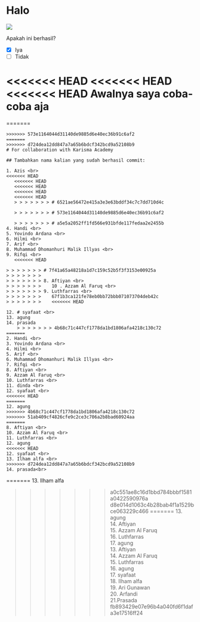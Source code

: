 # Halo

![](https://www.karismaacademy.com/wp-content/themes/karisma-academy/images/slider/home/top/robot.jpg)

Apakah ini berhasil? <br>

- [x] Iya
- [ ] Tidak

<<<<<<< HEAD
<<<<<<< HEAD
<<<<<<< HEAD
Awalnya saya coba-coba aja
=======

=======

```
>>>>>>> 573e1164044d31140de9885d6e40ec36b91c6af2
=======
>>>>>>> d724dea12dd847a7a65b6bdcf342bcd9a52108b9
# For collaboration with Karisma Academy

## Tambahkan nama kalian yang sudah berhasil commit:

1. Azis <br>
<<<<<<< HEAD
   <<<<<<< HEAD
   <<<<<<< HEAD
   <<<<<<< HEAD
   <<<<<<< HEAD
   > > > > > > > # 6521ae56472e415a3e3e63bddf34c7c7dd710d4c

   > > > > > > > # 573e1164044d31140de9885d6e40ec36b91c6af2

   > > > > > > > # a5e5a2052ff1fd566e931bfde117fedaa2e2455b
4. Handi <br>
5. Yovindo Ardana <br>
6. Hilmi <br>
7. Arif <br>
8. Muhammad Dhomanhuri Malik Illyas <br>
9. Rifqi <br>
   <<<<<<< HEAD

> > > > > > > # 7f41a65a48218a1d7c159c52b5f3f3153e00925a
> > > > > > >
> > > > > > > 8. Aftiyan <br>
> > > > > > >    10 . Azzam Al Faruq <br>
> > > > > > > 9. Luthfarras <br>
> > > > > > >    67f1b3ca121fe78eb0bb72bbb071073704deb42c
> > > > > > >    <<<<<<< HEAD

12. # syafaat <br>
13. agung
14. prasada
    > > > > > > > 4b68c71c447cf1778da1bd1806afa4218c130c72
=======
2. Handi <br>
3. Yovindo Ardana <br>
4. Hilmi <br>
5. Arif <br>
6. Muhammad Dhomanhuri Malik Illyas <br>
7. Rifqi <br>
8. Aftiyan <br>
9. Azzam Al Faruq <br>
10. Luthfarras <br>
11. dinda <br>
12. syafaat <br>
<<<<<<< HEAD
=======
12. agung
>>>>>>> 4b68c71c447cf1778da1bd1806afa4218c130c72
>>>>>>> 51ab409cf4826cfe9c2ce3c706a2b8bad60924aa
=======
8. Aftiyan <br>
10. Azzam Al Faruq <br>
11. Luthfarras <br>
12. agung
<<<<<<< HEAD
12. syafaat <br>
13. Ilham alfa <br>
>>>>>>> d724dea12dd847a7a65b6bdcf342bcd9a52108b9
14. prasada<br>
```

======= 13. Ilham alfa <br>

> > > > > > > a0c551ae8c16d1bbd784bbbf1581a0422590976a
> > > > > > > d8e014d1063c4b28bab4f1a1529bce063229c466
> > > > > > > ======= 13. agung <br> 14. Aftiyan <br> 15. Azzam Al Faruq <br> 16. Luthfarras <br> 17. agung <br> 13. Aftiyan <br> 14. Azzam Al Faruq <br> 15. Luthfarras <br> 16. agung <br> 17. syafaat <br> 18. Ilham alfa <br> 19. Ari Gunawan <br> 20. Arfandi <br>
> > > > > > > 21.Prasada<br>
> > > > > > > fb893429e07e96b4a040fd6f1dafa3e17516ff24
